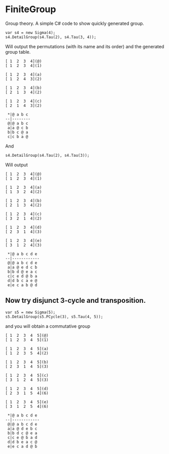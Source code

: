 # FiniteGroup
Group theory. A simple C# code to show quickly generated group. 

```
var s4 = new Sigma(4);
s4.DetailGroup(s4.Tau(2), s4.Tau(3, 4));
```

Will output the permutations (with its name and its order) and the generated group table.

```
[ 1  2  3  4](@)
[ 1  2  3  4](1)

[ 1  2  3  4](a)
[ 1  2  4  3](2)

[ 1  2  3  4](b)
[ 2  1  3  4](2)

[ 1  2  3  4](c)
[ 2  1  4  3](2)

 *|@ a b c
--|--------
 @|@ a b c
 a|a @ c b
 b|b c @ a
 c|c b a @
```

And

```
s4.DetailGroup(s4.Tau(2), s4.Tau(3));
```

Will output

```
[ 1  2  3  4](@)
[ 1  2  3  4](1)

[ 1  2  3  4](a)
[ 1  3  2  4](2)

[ 1  2  3  4](b)
[ 2  1  3  4](2)

[ 1  2  3  4](c)
[ 3  2  1  4](2)

[ 1  2  3  4](d)
[ 2  3  1  4](3)

[ 1  2  3  4](e)
[ 3  1  2  4](3)

 *|@ a b c d e
--|------------
 @|@ a b c d e
 a|a @ e d c b
 b|b d @ e a c
 c|c e d @ b a
 d|d b c a e @
 e|e c a b @ d

```

## Now try disjunct 3-cycle and transposition.

```
var s5 = new Sigma(5);
s5.DetailGroup(s5.PCycle(3), s5.Tau(4, 5));
```

and you will obtain a commutative group

```
[ 1  2  3  4  5](@)
[ 1  2  3  4  5](1)

[ 1  2  3  4  5](a)
[ 1  2  3  5  4](2)

[ 1  2  3  4  5](b)
[ 2  3  1  4  5](3)

[ 1  2  3  4  5](c)
[ 3  1  2  4  5](3)

[ 1  2  3  4  5](d)
[ 2  3  1  5  4](6)

[ 1  2  3  4  5](e)
[ 3  1  2  5  4](6)

 *|@ a b c d e
--|------------
 @|@ a b c d e
 a|a @ d e b c
 b|b d c @ e a
 c|c e @ b a d
 d|d b e a c @
 e|e c a d @ b

```